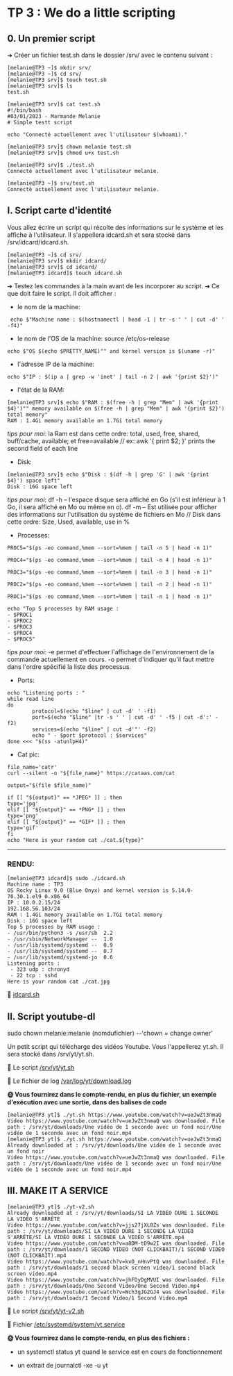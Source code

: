 # TP 3 : We do a little scripting

## 0. Un premier script

➜ Créer un fichier test.sh dans le dossier /srv/ avec le contenu suivant :
```
[melanie@TP3 ~]$ mkdir srv/
[melanie@TP3 ~]$ cd srv/
[melanie@TP3 srv]$ touch test.sh
[melanie@TP3 srv]$ ls
test.sh
```
```
[melanie@TP3 srv]$ cat test.sh
#!/bin/bash
#03/01/2023 - Marmande Melanie
# Simple testt script

echo "Connecté actuellement avec l'utilisateur $(whoami)."
```
```
[melanie@TP3 srv]$ chown melanie test.sh
[melanie@TP3 srv]$ chmod u+x test.sh
```
```
[melanie@TP3 srv]$ ./test.sh
Connecté actuellement avec l'utilisateur melanie.
```
```
[melanie@TP3 ~]$ srv/test.sh
Connecté actuellement avec l'utilisateur melanie.
```
## I. Script carte d'identité

Vous allez écrire un script qui récolte des informations sur le système et les affiche à l'utilisateur. Il s'appellera idcard.sh et sera stocké dans /srv/idcard/idcard.sh.
```
[melanie@TP3 ~]$ cd srv/
[melanie@TP3 srv]$ mkdir idcard/
[melanie@TP3 srv]$ cd idcard/
[melanie@TP3 idcard]$ touch idcard.sh
```
➜ Testez les commandes à la main avant de les incorporer au script.
➜ Ce que doit faire le script. Il doit afficher :

- le nom de la machine:
```
 echo $"Machine name : $(hostnamectl | head -1 | tr -s ' ' | cut -d' ' -f4)"
 ```
- le nom de l'OS de la machine:
source /etc/os-release
```
echo $"OS $(echo $PRETTY_NAME)"" and kernel version is $(uname -r)"
```
- l'adresse IP de la machine:
```
echo $"IP : $(ip a | grep -w 'inet' | tail -n 2 | awk '{print $2}')"
```
- l'état de la RAM:
```
[melanie@TP3 srv]$ echo $"RAM : $(free -h | grep "Mem" | awk '{print $4}')"" memory available on $(free -h | grep "Mem" | awk '{print $2}') total memory"
RAM : 1.4Gi memory available on 1.7Gi total memory
```

*tips pour moi*: la Ram est dans cette ordre: total, used, free, shared, buff/cache, available; et free=available // ex: awk '{ print $2; }' prints the second field of each line

- Disk:
```
[melanie@TP3 srv]$ echo $"Disk : $(df -h | grep 'G' | awk '{print $4}') space left"
Disk : 16G space left
```
*tips pour moi*: df -h –  l'espace disque sera affiché en Go (s'il est inférieur à 1 Go, il sera affiché en Mo ou même en o). df -m – Est utilisée pour afficher des informations sur l'utilisation du système de fichiers en Mo
// Disk dans cette ordre: Size, Used, available, use in %

- Processes:
```
PROC5="$(ps -eo command,%mem --sort=%mem | tail -n 5 | head -n 1)"

PROC4="$(ps -eo command,%mem --sort=%mem | tail -n 4 | head -n 1)"

PROC3="$(ps -eo command,%mem --sort=%mem | tail -n 3 | head -n 1)"

PROC2="$(ps -eo command,%mem --sort=%mem | tail -n 2 | head -n 1)"

PROC1="$(ps -eo command,%mem --sort=%mem | tail -n 1 | head -n 1)"

echo "Top 5 processes by RAM usage :
- $PROC1
- $PROC2
- $PROC3
- $PROC4
- $PROC5"
```
*tips pour moi*: -e  permet d'effectuer l'affichage de l'environnement de la commande actuellement en cours. -o permet d'indiquer qu'il faut mettre dans l'ordre spécifié la liste des processus.

- Ports:
```
echo "Listening ports : "
while read line
do
        protocol=$(echo "$line" | cut -d' ' -f1)
        port=$(echo "$line" |tr -s ' ' | cut -d' ' -f5 | cut -d':' -f2)
        services=$(echo "$line" | cut -d'"' -f2)
        echo " - $port $protocol : $services"
done <<< "$(ss -atunlpH4)"
```
- Cat pic:
```
file_name='catr'
curl --silent -o "${file_name}" https://cataas.com/cat

output="$(file $file_name)"

if [[ "${output}" == *JPEG* ]] ; then
type='jpg'
elif [[ "${output}" == *PNG* ]] ; then
type='png'
elif [[ "${output}" == *GIF* ]] ; then
type='gif'
fi
echo "Here is your random cat ./cat.${type}"
```
----
### **RENDU:**
```
[melanie@TP3 idcard]$ sudo ./idcard.sh
Machine name : TP3
OS Rocky Linux 9.0 (Blue Onyx) and kernel version is 5.14.0-70.30.1.el9_0.x86_64
IP : 10.0.2.15/24
192.168.56.103/24
RAM : 1.4Gi memory available on 1.7Gi total memory
Disk : 16G space left
Top 5 processes by RAM usage :
- /usr/bin/python3 -s /usr/sb  2.2
- /usr/sbin/NetworkManager --  1.0
- /usr/lib/systemd/systemd --  0.9
- /usr/lib/systemd/systemd --  0.7
- /usr/lib/systemd/systemd-jo  0.6
Listening ports :
 - 323 udp : chronyd
 - 22 tcp : sshd
Here is your random cat ./cat.jpg
```

📁 [idcard.sh](./idcard.sh)

## II. Script youtube-dl
sudo chown melanie:melanie (nomdufichier) --'chown = change owner'

Un petit script qui télécharge des vidéos Youtube. Vous l'appellerez yt.sh. Il sera stocké dans /srv/yt/yt.sh.

📁 Le script [/srv/yt/yt.sh](./yt.sh)

📁 Le fichier de log [/var/log/yt/download.log](download.log)


__🌞 Vous fournirez dans le compte-rendu, en plus du fichier, un exemple d'exécution avec une sortie, dans des balises de code__
```
[melanie@TP3 yt]$ ./yt.sh https://www.youtube.com/watch?v=ueJwZt3nmaQ
Video https://www.youtube.com/watch?v=ueJwZt3nmaQ was downloaded. File path : /srv/yt/downloads/Une vidéo de 1 seconde avec un fond noir/Une vidéo de 1 seconde avec un fond noir.mp4
[melanie@TP3 yt]$ ./yt.sh https://www.youtube.com/watch?v=ueJwZt3nmaQ
Already downloaded at : /srv/yt/downloads/Une vidéo de 1 seconde avec un fond noir
Video https://www.youtube.com/watch?v=ueJwZt3nmaQ was downloaded. File path : /srv/yt/downloads/Une vidéo de 1 seconde avec un fond noir/Une vidéo de 1 seconde avec un fond noir.mp4
```


## III. MAKE IT A SERVICE

```
[melanie@TP3 yt]$ ./yt-v2.sh
Already downloaded at : /srv/yt/downloads/SI LA VIDÉO DURE 1 SECONDE LA VIDÉO S'ARRÊTE
Video https://www.youtube.com/watch?v=jjs27jXL0Zs was downloaded. File path : /srv/yt/downloads/SI LA VIDÉO DURE 1 SECONDE LA VIDÉO S'ARRÊTE/SI LA VIDÉO DURE 1 SECONDE LA VIDÉO S'ARRÊTE.mp4
Video https://www.youtube.com/watch?v=a8DM-tD9w2I was downloaded. File path : /srv/yt/downloads/1 SECOND VIDEO (NOT CLICKBAIT)/1 SECOND VIDEO (NOT CLICKBAIT).mp4
Video https://www.youtube.com/watch?v=kvO_nHnvPtQ was downloaded. File path : /srv/yt/downloads/1 second black screen video/1 second black screen video.mp4
Video https://www.youtube.com/watch?v=jhFDyDgMVUI was downloaded. File path : /srv/yt/downloads/One Second Video/One Second Video.mp4
Video https://www.youtube.com/watch?v=Wch3gJG2GJ4 was downloaded. File path : /srv/yt/downloads/1 Second Video/1 Second Video.mp4
```

📁 Le script [/srv/yt/yt-v2.sh](./yt-v2.sh)

📁 Fichier [/etc/systemd/system/yt.service](./yt-service)

__🌞 Vous fournirez dans le compte-rendu, en plus des fichiers :__

- un systemctl status yt quand le service est en cours de fonctionnement


- un extrait de journalctl -xe -u yt

